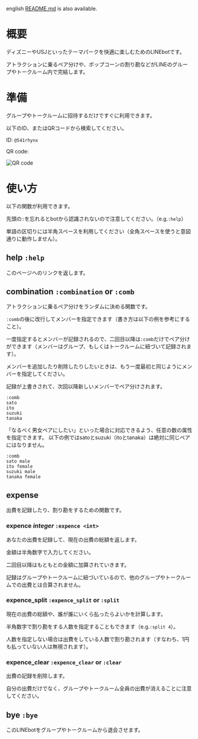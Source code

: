 english [README.md](https://github.com/dr666m1/project_theme_park_bot/tree/master/en) is also available.

# 概要
ディズニーやUSJといったテーマパークを快適に楽しむためのLINEbotです。

アトラクションに乗るペア分けや、ポップコーンの割り勘などがLINEのグループやトークルーム内で完結します。

# 準備
グループやトークルームに招待するだけですぐに利用できます。

以下のID、またはQRコードから検索してください。

ID: `@541rhynx`

QR code:

![QR code](https://user-images.githubusercontent.com/26474260/69472396-f0b41c80-0dec-11ea-8520-f0f55cb9476c.png "QRcode")

# 使い方
以下の関数が利用できます。

先頭の`:`を忘れるとbotから認識されないので注意してください。（e.g.`:help`）

単語の区切りには半角スペースを利用してください（全角スペースを使うと意図通りに動作しません）。

## help `:help`
このページへのリンクを返します。

## combination `:combination` or `:comb`
アトラクションに乗るペア分けをランダムに決める関数です。

`:comb`の後に改行してメンバーを指定できます（書き方は以下の例を参考にすること）。

一度指定するとメンバーが記録されるので、二回目以降は`:comb`だけでペア分けができます（メンバーはグループ、もしくはトークルームに紐づいて記録されます）。

メンバーを追加したり削除したりしたいときは、もう一度最初と同じようにメンバーを指定してください。

記録が上書きされて、次回以降新しいメンバーでペア分けされます。

```
:comb
sato
ito
suzuki
tanaka
```

「なるべく男女ペアにしたい」といった場合に対応できるよう、任意の数の属性を指定できます。
以下の例ではsatoとsuzuki（itoとtanaka）は絶対に同じペアにはなりません。

```
:comb
sato male
ito female
suzuki male
tanaka female
```

## expense
出費を記録したり、割り勘をするための関数です。

### expence *integer* `:expence <int>`
あなたの出費を記録して、現在の出費の総額を返します。

金額は半角数字で入力してください。

二回目以降はもともとの金額に加算されていきます。

記録はグループやトークルームに紐づいているので、他のグループやトークルームでの出費とは合算されません。

### expence_split `:expence_split` or `:split`
現在の出費の総額や、誰が誰にいくら払ったらよいかを計算します。

半角数字で割り勘をする人数を指定することもできます（e.g.`:split 4`）。

人数を指定しない場合は出費をしている人数で割り勘されます（すなわち、1円も払っていない人は無視されます）。

### expence_clear `:expence_clear` or `:clear`
出費の記録を削除します。

自分の出費だけでなく、グループやトークルーム全員の出費が消えることに注意してください。

## bye `:bye`
このLINEbotをグループやトークルームから退会させます。

<!--
## birthday
-->

